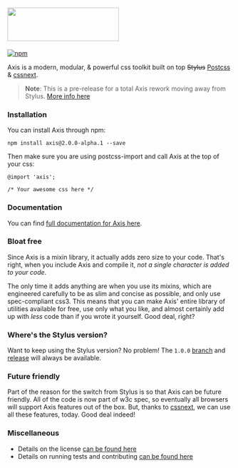# <img src="https://dl.dropboxusercontent.com/u/18590/axis-logo.svg" width="250px" height="75px">

[![npm](http://img.shields.io/npm/v/axis.svg?style=flat)](http://badge.fury.io/js/axis)

Axis is a modern, modular, & powerful css toolkit built on top ~~Stylus~~ [Postcss](https://github.com/postcss/postcss) & [cssnext](https://github.com/MoOx/postcss-cssnext).

> **Note**: This is a pre-release for a total Axis rework moving away from Stylus. [More info here](https://github.com/static-dev/axis/pull/323)

### Installation

You can install Axis through npm:

```
npm install axis@2.0.0-alpha.1 --save
```

Then make sure you are using postcss-import and call Axis at the top of your css:

```
@import 'axis';

/* Your awesome css here */
```

### Documentation

You can find [full documentation for Axis here](#).

### Bloat free

Since Axis is a mixin library, it actually adds zero size to your code. That's right, when you include Axis and compile it, _not a single character is added to your code_.

The only time it adds anything are when you use its mixins, which are engineered carefully to be as slim and concise as possible, and only use spec-compliant css3\. This means that you can make Axis' entire library of utilities available for free, use only what you like, and almost certainly add up with _less_ code than if you wrote it yourself. Good deal, right?

### Where's the Stylus version?

Want to keep using the Stylus version? No problem! The `1.0.0` [branch](https://github.com/static-dev/axis/tree/1.0.0) and [release](https://github.com/static-dev/axis/releases/tag/v1.0.0) will always be available.

### Future friendly

Part of the reason for the switch from Stylus is so that Axis can be future friendly. All of the code is now part of w3c spec, so eventually all browsers will support Axis features out of the box. But, thanks to [cssnext](https://github.com/MoOx/postcss-cssnext), we can use all these features, today. Good deal indeed!

### Miscellaneous

- Details on the license [can be found here](license.md)
- Details on running tests and contributing [can be found here](contributing.md)
